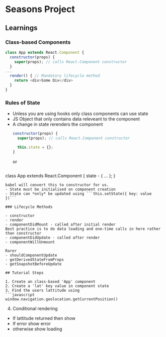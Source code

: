 # Seasons Project

## Learnings

### Class-based Components

```javascript
class App extends React.Component {
  constructor(props) {
    super(props); // calls React.Component constructor
  }
...
  render() { // Mandatory lifecycle method
    return <div>Some Div</div>
  }
}
```

### Rules of State
- Unless you are using hooks only class components can use state
- JS Object that only contains data releveant to the component
- A change in state rerenders the component
  ```javascript
  constructor(props) {
    super(props); // calls React.Component constructor

    this.state = {};
  }
  ```
  or
  ```javascript
class App extends React.Component {
  state - { ... };
}
  ```
  babel will convert this to constructor for us.
- State must be initialised on component creation
- State can *only* be updated using ```this.setState({ key: value })```

### Lifecycle Methods

- constructor
- render
- componentDidMount - called after initial render
Best practice is to do data loading and one-time calls in here rather than constructor
- componentDidUpdate - called after render
- componentWillUnmount

Rarer
- shouldComponentUpdate
- getDerivedStateFromProps
- getSnapshotBeforeUpdate

## Tutorial Steps

1. Create an class-based 'App' component
2. Create a 'lat' key value in component state
3. Find the users lattitude using
```javascript
window.navigation.geolocation.getCurrentPosition()
```
4. Conditional rendering
- If lattitude returned then show
- If error show error
- otherwise show loading
